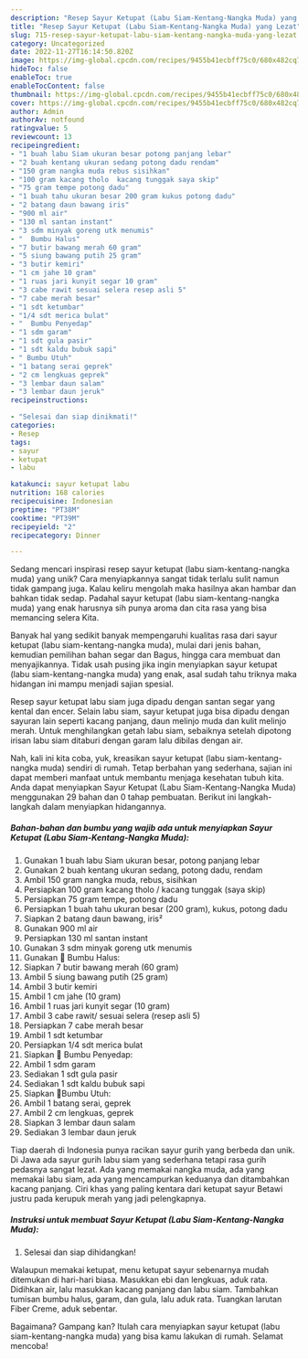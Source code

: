 ```yaml
---
description: "Resep Sayur Ketupat (Labu Siam-Kentang-Nangka Muda) yang Lezat"
title: "Resep Sayur Ketupat (Labu Siam-Kentang-Nangka Muda) yang Lezat"
slug: 715-resep-sayur-ketupat-labu-siam-kentang-nangka-muda-yang-lezat
category: Uncategorized
date: 2022-11-27T16:14:50.820Z
image: https://img-global.cpcdn.com/recipes/9455b41ecbff75c0/680x482cq70/sayur-ketupat-labu-siam-kentang-nangka-muda-foto-resep-utama.jpg
hideToc: false
enableToc: true
enableTocContent: false
thumbnail: https://img-global.cpcdn.com/recipes/9455b41ecbff75c0/680x482cq70/sayur-ketupat-labu-siam-kentang-nangka-muda-foto-resep-utama.jpg
cover: https://img-global.cpcdn.com/recipes/9455b41ecbff75c0/680x482cq70/sayur-ketupat-labu-siam-kentang-nangka-muda-foto-resep-utama.jpg
author: Admin
authorAv: notfound
ratingvalue: 5
reviewcount: 13
recipeingredient:
- "1 buah labu Siam ukuran besar potong panjang lebar"
- "2 buah kentang ukuran sedang potong dadu rendam"
- "150 gram nangka muda rebus sisihkan"
- "100 gram kacang tholo  kacang tunggak saya skip"
- "75 gram tempe potong dadu"
- "1 buah tahu ukuran besar 200 gram kukus potong dadu"
- "2 batang daun bawang iris"
- "900 ml air"
- "130 ml santan instant"
- "3 sdm minyak goreng utk menumis"
- "  Bumbu Halus"
- "7 butir bawang merah 60 gram"
- "5 siung bawang putih 25 gram"
- "3 butir kemiri"
- "1 cm jahe 10 gram"
- "1 ruas jari kunyit segar 10 gram"
- "3 cabe rawit sesuai selera resep asli 5"
- "7 cabe merah besar"
- "1 sdt ketumbar"
- "1/4 sdt merica bulat"
- "  Bumbu Penyedap"
- "1 sdm garam"
- "1 sdt gula pasir"
- "1 sdt kaldu bubuk sapi"
- " Bumbu Utuh"
- "1 batang serai geprek"
- "2 cm lengkuas geprek"
- "3 lembar daun salam"
- "3 lembar daun jeruk"
recipeinstructions:

- "Selesai dan siap dinikmati!"
categories:
- Resep
tags:
- sayur
- ketupat
- labu

katakunci: sayur ketupat labu 
nutrition: 168 calories
recipecuisine: Indonesian
preptime: "PT38M"
cooktime: "PT39M"
recipeyield: "2"
recipecategory: Dinner

---
```





Sedang mencari inspirasi resep sayur ketupat (labu siam-kentang-nangka muda) yang unik? Cara menyiapkannya sangat tidak terlalu sulit namun tidak gampang juga. Kalau keliru mengolah maka hasilnya akan hambar dan bahkan tidak sedap. Padahal sayur ketupat (labu siam-kentang-nangka muda) yang enak harusnya sih punya aroma dan cita rasa yang bisa memancing selera Kita.





Banyak hal yang sedikit banyak mempengaruhi kualitas rasa dari sayur ketupat (labu siam-kentang-nangka muda), mulai dari jenis bahan, kemudian pemilihan bahan segar dan Bagus, hingga cara membuat dan menyajikannya. Tidak usah pusing jika ingin menyiapkan sayur ketupat (labu siam-kentang-nangka muda) yang enak,      asal sudah tahu triknya maka hidangan ini mampu menjadi sajian spesial.














Resep sayur ketupat labu siam juga dipadu dengan santan segar yang kental dan encer. Selain labu siam, sayur ketupat juga bisa dipadu dengan sayuran lain seperti kacang panjang, daun melinjo muda dan kulit melinjo merah. Untuk menghilangkan getah labu siam, sebaiknya setelah dipotong irisan labu siam ditaburi dengan garam lalu dibilas dengan air.






Nah, kali ini kita coba, yuk, kreasikan sayur ketupat (labu siam-kentang-nangka muda) sendiri di rumah. Tetap berbahan yang sederhana, sajian ini dapat memberi manfaat untuk membantu menjaga kesehatan tubuh kita. Anda dapat menyiapkan Sayur Ketupat (Labu Siam-Kentang-Nangka Muda) menggunakan 29 bahan dan 0 tahap pembuatan. Berikut ini langkah-langkah dalam menyiapkan hidangannya.

<!--inarticleads1-->

##### Bahan-bahan dan bumbu yang wajib ada untuk menyiapkan Sayur Ketupat (Labu Siam-Kentang-Nangka Muda):

1. Gunakan 1 buah labu Siam ukuran besar, potong panjang lebar
1. Gunakan 2 buah kentang ukuran sedang, potong dadu, rendam
1. Ambil 150 gram nangka muda, rebus, sisihkan
1. Persiapkan 100 gram kacang tholo / kacang tunggak (saya skip)
1. Persiapkan 75 gram tempe, potong dadu
1. Persiapkan 1 buah tahu ukuran besar (200 gram), kukus, potong dadu
1. Siapkan 2 batang daun bawang, iris²
1. Gunakan 900 ml air
1. Persiapkan 130 ml santan instant
1. Gunakan 3 sdm minyak goreng utk menumis
1. Gunakan  🌟 Bumbu Halus:
1. Siapkan 7 butir bawang merah (60 gram)
1. Ambil 5 siung bawang putih (25 gram)
1. Ambil 3 butir kemiri
1. Ambil 1 cm jahe (10 gram)
1. Ambil 1 ruas jari kunyit segar (10 gram)
1. Ambil 3 cabe rawit/ sesuai selera (resep asli 5)
1. Persiapkan 7 cabe merah besar
1. Ambil 1 sdt ketumbar
1. Persiapkan 1/4 sdt merica bulat
1. Siapkan  🌟 Bumbu Penyedap:
1. Ambil 1 sdm garam
1. Sediakan 1 sdt gula pasir
1. Sediakan 1 sdt kaldu bubuk sapi
1. Siapkan  🌟Bumbu Utuh:
1. Ambil 1 batang serai, geprek
1. Ambil 2 cm lengkuas, geprek
1. Siapkan 3 lembar daun salam
1. Sediakan 3 lembar daun jeruk


Tiap daerah di Indonesia punya racikan sayur gurih yang berbeda dan unik. Di Jawa ada sayur gurih labu siam yang sederhana tetapi rasa gurih pedasnya sangat lezat. Ada yang memakai nangka muda, ada yang memakai labu siam, ada yang mencampurkan keduanya dan ditambahkan kacang panjang. Ciri khas yang paling kentara dari ketupat sayur Betawi justru pada kerupuk merah yang jadi pelengkapnya. 

<!--inarticleads2-->

##### Instruksi untuk membuat Sayur Ketupat (Labu Siam-Kentang-Nangka Muda):


1. Selesai dan siap dihidangkan!

Walaupun memakai ketupat, menu ketupat sayur sebenarnya mudah ditemukan di hari-hari biasa. Masukkan ebi dan lengkuas, aduk rata. Didihkan air, lalu masukkan kacang panjang dan labu siam. Tambahkan tumisan bumbu halus, garam, dan gula, lalu aduk rata. Tuangkan larutan Fiber Creme, aduk sebentar. 

Bagaimana? Gampang kan? Itulah cara menyiapkan sayur ketupat (labu siam-kentang-nangka muda) yang bisa kamu lakukan di rumah. Selamat mencoba!
